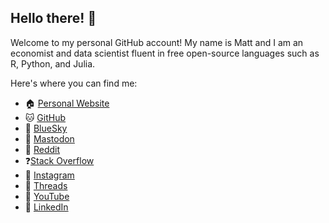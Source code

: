 ## Hello there! 👋

<!--
**EconMaett/EconMaett** is a ✨ _special_ ✨ repository because its `README.md` (this file) appears on your GitHub profile.

Check out [Quickstart for writing on GitHub](https://docs.github.com/en/get-started/writing-on-github/getting-started-with-writing-and-formatting-on-github/quickstart-for-writing-on-github)

There's an [emoji cheat sheet](https://www.webfx.com/tools/emoji-cheat-sheet/)

- 📧 [Email]()

libraries I'm actively working on:

- 🌽 {maize} a binding of specialty kernels for SVMs to {parsnip}
- 🦙 {kuzco} an LLM image assistant for classification, sentiment, and detection
- ⌚ {kantime} kolmogorov-arnold networks for time series in R via Nixtla & {modeltime}
- 📊 {ggpal2} an AI {pal} assistant for data visualization
-->

Welcome to my personal GitHub account! My name is Matt and I am an economist and data scientist fluent in free open-source languages such as R, Python, and Julia.

Here's where you can find me:

- 🏠 [Personal Website](https://econmaett.github.io/)
- 🐱 [GitHub](https://github.com/econmaett/)
- 🦋 [BlueSky](https://bsky.app/@econmaett.github.io)
- 🐘 [Mastodon](https://mastodon.social/@econmaett)
- 🤖 [Reddit](https://www.reddit.com/user/econmaett/)
- ❓[Stack Overflow](https://stackoverflow.com/users/23243289/econmaett)
- 📸 [Instagram](https://www.instagram.com/econmaett/)
- 🧵 [Threads](https://www.threads.net/@econmaett)
- 🎥 [YouTube](https://www.youtube.com/@econmaett)
- 💼 [LinkedIn](www.linkedin.com/in/econmaett)

